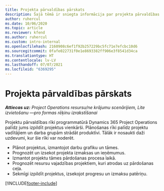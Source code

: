 ```yaml
---
title: Projekta pārvaldības pārskats
description: Šajā tēmā ir sniegta informācija par projekta pārvaldības iestatījumiem programmā Dynamics 365 Project Operations.
author: ruhercul
ms.date: 10/06/2020
ms.topic: article
ms.reviewer: kfend
ms.author: ruhercul
ms.custom: intro-internal
ms.openlocfilehash: 2160908c6ef1f92b257229bc5fc71e7efcbc10d6
ms.sourcegitcommit: 0fafe022731f0e1e8693382ff906e3f8541d34ca
ms.translationtype: HT
ms.contentlocale: lv-LV
ms.lasthandoff: 07/07/2021
ms.locfileid: "6369295"
---
```

# <a name="project-management-overview"></a>Projekta pārvaldības pārskats

_**Attiecas uz:** Project Operations resursu/ne krājumu scenārijiem, Lite izvietošanu —pro formas rēķinu izrakstīšanai_

Projektu pārvaldības rīki programmatūrā Dynamics 365 Project Operations palīdz jums izpildīt projektus vienkārši. Plānošanas rīki palīdz projektu vadītājiem un darba grupām strādāt produktīvi. Tālāk ir nosaukti daži uzdevumi, kur šie rīki var noderēt.

- Plānot projektus, izmantojot darbu grafiku un tāmes.
- Prognozēt un izsekot projekta izmaksas un ieņēmumus.
- Izmantot projektu tāmes pārdošanas procesa laikā.
- Prognozēt resursu vajadzības projektiem, kuri atrodas uz pārdošanas ceļa.
- Sekmīgi izpildīt projektus, izsekojot progresu un izmaksu patēriņu.


[!INCLUDE[footer-include](../includes/footer-banner.md)]